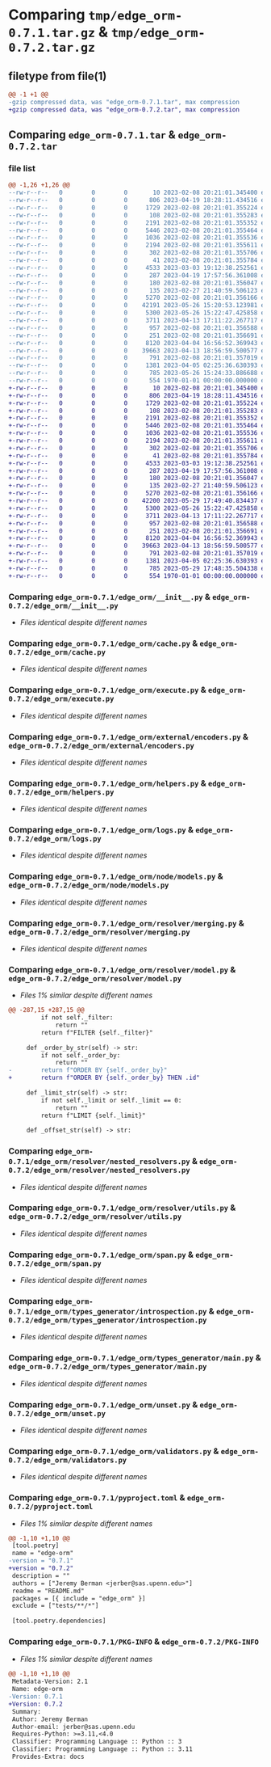 # Comparing `tmp/edge_orm-0.7.1.tar.gz` & `tmp/edge_orm-0.7.2.tar.gz`

## filetype from file(1)

```diff
@@ -1 +1 @@
-gzip compressed data, was "edge_orm-0.7.1.tar", max compression
+gzip compressed data, was "edge_orm-0.7.2.tar", max compression
```

## Comparing `edge_orm-0.7.1.tar` & `edge_orm-0.7.2.tar`

### file list

```diff
@@ -1,26 +1,26 @@
--rw-r--r--   0        0        0       10 2023-02-08 20:21:01.345400 edge_orm-0.7.1/README.md
--rw-r--r--   0        0        0      806 2023-04-19 18:28:11.434516 edge_orm-0.7.1/edge_orm/__init__.py
--rw-r--r--   0        0        0     1729 2023-02-08 20:21:01.355224 edge_orm-0.7.1/edge_orm/cache.py
--rw-r--r--   0        0        0      108 2023-02-08 20:21:01.355283 edge_orm-0.7.1/edge_orm/errors.py
--rw-r--r--   0        0        0     2191 2023-02-08 20:21:01.355352 edge_orm-0.7.1/edge_orm/execute.py
--rw-r--r--   0        0        0     5446 2023-02-08 20:21:01.355464 edge_orm-0.7.1/edge_orm/external/encoders.py
--rw-r--r--   0        0        0     1036 2023-02-08 20:21:01.355536 edge_orm-0.7.1/edge_orm/helpers.py
--rw-r--r--   0        0        0     2194 2023-02-08 20:21:01.355611 edge_orm-0.7.1/edge_orm/logs.py
--rw-r--r--   0        0        0      302 2023-02-08 20:21:01.355706 edge_orm-0.7.1/edge_orm/node/__init__.py
--rw-r--r--   0        0        0       41 2023-02-08 20:21:01.355784 edge_orm-0.7.1/edge_orm/node/errors.py
--rw-r--r--   0        0        0     4533 2023-03-03 19:12:38.252561 edge_orm-0.7.1/edge_orm/node/models.py
--rw-r--r--   0        0        0      287 2023-04-19 17:57:56.361008 edge_orm-0.7.1/edge_orm/resolver/__init__.py
--rw-r--r--   0        0        0      180 2023-02-08 20:21:01.356047 edge_orm-0.7.1/edge_orm/resolver/enums.py
--rw-r--r--   0        0        0      135 2023-02-27 21:40:59.506123 edge_orm-0.7.1/edge_orm/resolver/errors.py
--rw-r--r--   0        0        0     5270 2023-02-08 20:21:01.356166 edge_orm-0.7.1/edge_orm/resolver/merging.py
--rw-r--r--   0        0        0    42191 2023-05-26 15:20:53.123981 edge_orm-0.7.1/edge_orm/resolver/model.py
--rw-r--r--   0        0        0     5300 2023-05-26 15:22:47.425858 edge_orm-0.7.1/edge_orm/resolver/nested_resolvers.py
--rw-r--r--   0        0        0     3711 2023-04-13 17:11:22.267717 edge_orm-0.7.1/edge_orm/resolver/utils.py
--rw-r--r--   0        0        0      957 2023-02-08 20:21:01.356588 edge_orm-0.7.1/edge_orm/span.py
--rw-r--r--   0        0        0      251 2023-02-08 20:21:01.356691 edge_orm-0.7.1/edge_orm/types_generator/__init__.py
--rw-r--r--   0        0        0     8120 2023-04-04 16:56:52.369943 edge_orm-0.7.1/edge_orm/types_generator/introspection.py
--rw-r--r--   0        0        0    39663 2023-04-13 18:56:59.500577 edge_orm-0.7.1/edge_orm/types_generator/main.py
--rw-r--r--   0        0        0      791 2023-02-08 20:21:01.357019 edge_orm-0.7.1/edge_orm/unset.py
--rw-r--r--   0        0        0     1381 2023-04-05 02:25:36.630393 edge_orm-0.7.1/edge_orm/validators.py
--rw-r--r--   0        0        0      785 2023-05-26 15:24:33.886688 edge_orm-0.7.1/pyproject.toml
--rw-r--r--   0        0        0      554 1970-01-01 00:00:00.000000 edge_orm-0.7.1/PKG-INFO
+-rw-r--r--   0        0        0       10 2023-02-08 20:21:01.345400 edge_orm-0.7.2/README.md
+-rw-r--r--   0        0        0      806 2023-04-19 18:28:11.434516 edge_orm-0.7.2/edge_orm/__init__.py
+-rw-r--r--   0        0        0     1729 2023-02-08 20:21:01.355224 edge_orm-0.7.2/edge_orm/cache.py
+-rw-r--r--   0        0        0      108 2023-02-08 20:21:01.355283 edge_orm-0.7.2/edge_orm/errors.py
+-rw-r--r--   0        0        0     2191 2023-02-08 20:21:01.355352 edge_orm-0.7.2/edge_orm/execute.py
+-rw-r--r--   0        0        0     5446 2023-02-08 20:21:01.355464 edge_orm-0.7.2/edge_orm/external/encoders.py
+-rw-r--r--   0        0        0     1036 2023-02-08 20:21:01.355536 edge_orm-0.7.2/edge_orm/helpers.py
+-rw-r--r--   0        0        0     2194 2023-02-08 20:21:01.355611 edge_orm-0.7.2/edge_orm/logs.py
+-rw-r--r--   0        0        0      302 2023-02-08 20:21:01.355706 edge_orm-0.7.2/edge_orm/node/__init__.py
+-rw-r--r--   0        0        0       41 2023-02-08 20:21:01.355784 edge_orm-0.7.2/edge_orm/node/errors.py
+-rw-r--r--   0        0        0     4533 2023-03-03 19:12:38.252561 edge_orm-0.7.2/edge_orm/node/models.py
+-rw-r--r--   0        0        0      287 2023-04-19 17:57:56.361008 edge_orm-0.7.2/edge_orm/resolver/__init__.py
+-rw-r--r--   0        0        0      180 2023-02-08 20:21:01.356047 edge_orm-0.7.2/edge_orm/resolver/enums.py
+-rw-r--r--   0        0        0      135 2023-02-27 21:40:59.506123 edge_orm-0.7.2/edge_orm/resolver/errors.py
+-rw-r--r--   0        0        0     5270 2023-02-08 20:21:01.356166 edge_orm-0.7.2/edge_orm/resolver/merging.py
+-rw-r--r--   0        0        0    42200 2023-05-29 17:49:40.834437 edge_orm-0.7.2/edge_orm/resolver/model.py
+-rw-r--r--   0        0        0     5300 2023-05-26 15:22:47.425858 edge_orm-0.7.2/edge_orm/resolver/nested_resolvers.py
+-rw-r--r--   0        0        0     3711 2023-04-13 17:11:22.267717 edge_orm-0.7.2/edge_orm/resolver/utils.py
+-rw-r--r--   0        0        0      957 2023-02-08 20:21:01.356588 edge_orm-0.7.2/edge_orm/span.py
+-rw-r--r--   0        0        0      251 2023-02-08 20:21:01.356691 edge_orm-0.7.2/edge_orm/types_generator/__init__.py
+-rw-r--r--   0        0        0     8120 2023-04-04 16:56:52.369943 edge_orm-0.7.2/edge_orm/types_generator/introspection.py
+-rw-r--r--   0        0        0    39663 2023-04-13 18:56:59.500577 edge_orm-0.7.2/edge_orm/types_generator/main.py
+-rw-r--r--   0        0        0      791 2023-02-08 20:21:01.357019 edge_orm-0.7.2/edge_orm/unset.py
+-rw-r--r--   0        0        0     1381 2023-04-05 02:25:36.630393 edge_orm-0.7.2/edge_orm/validators.py
+-rw-r--r--   0        0        0      785 2023-05-29 17:48:35.504338 edge_orm-0.7.2/pyproject.toml
+-rw-r--r--   0        0        0      554 1970-01-01 00:00:00.000000 edge_orm-0.7.2/PKG-INFO
```

### Comparing `edge_orm-0.7.1/edge_orm/__init__.py` & `edge_orm-0.7.2/edge_orm/__init__.py`

 * *Files identical despite different names*

### Comparing `edge_orm-0.7.1/edge_orm/cache.py` & `edge_orm-0.7.2/edge_orm/cache.py`

 * *Files identical despite different names*

### Comparing `edge_orm-0.7.1/edge_orm/execute.py` & `edge_orm-0.7.2/edge_orm/execute.py`

 * *Files identical despite different names*

### Comparing `edge_orm-0.7.1/edge_orm/external/encoders.py` & `edge_orm-0.7.2/edge_orm/external/encoders.py`

 * *Files identical despite different names*

### Comparing `edge_orm-0.7.1/edge_orm/helpers.py` & `edge_orm-0.7.2/edge_orm/helpers.py`

 * *Files identical despite different names*

### Comparing `edge_orm-0.7.1/edge_orm/logs.py` & `edge_orm-0.7.2/edge_orm/logs.py`

 * *Files identical despite different names*

### Comparing `edge_orm-0.7.1/edge_orm/node/models.py` & `edge_orm-0.7.2/edge_orm/node/models.py`

 * *Files identical despite different names*

### Comparing `edge_orm-0.7.1/edge_orm/resolver/merging.py` & `edge_orm-0.7.2/edge_orm/resolver/merging.py`

 * *Files identical despite different names*

### Comparing `edge_orm-0.7.1/edge_orm/resolver/model.py` & `edge_orm-0.7.2/edge_orm/resolver/model.py`

 * *Files 1% similar despite different names*

```diff
@@ -287,15 +287,15 @@
         if not self._filter:
             return ""
         return f"FILTER {self._filter}"
 
     def _order_by_str(self) -> str:
         if not self._order_by:
             return ""
-        return f"ORDER BY {self._order_by}"
+        return f"ORDER BY {self._order_by} THEN .id"
 
     def _limit_str(self) -> str:
         if not self._limit or self._limit == 0:
             return ""
         return f"LIMIT {self._limit}"
 
     def _offset_str(self) -> str:
```

### Comparing `edge_orm-0.7.1/edge_orm/resolver/nested_resolvers.py` & `edge_orm-0.7.2/edge_orm/resolver/nested_resolvers.py`

 * *Files identical despite different names*

### Comparing `edge_orm-0.7.1/edge_orm/resolver/utils.py` & `edge_orm-0.7.2/edge_orm/resolver/utils.py`

 * *Files identical despite different names*

### Comparing `edge_orm-0.7.1/edge_orm/span.py` & `edge_orm-0.7.2/edge_orm/span.py`

 * *Files identical despite different names*

### Comparing `edge_orm-0.7.1/edge_orm/types_generator/introspection.py` & `edge_orm-0.7.2/edge_orm/types_generator/introspection.py`

 * *Files identical despite different names*

### Comparing `edge_orm-0.7.1/edge_orm/types_generator/main.py` & `edge_orm-0.7.2/edge_orm/types_generator/main.py`

 * *Files identical despite different names*

### Comparing `edge_orm-0.7.1/edge_orm/unset.py` & `edge_orm-0.7.2/edge_orm/unset.py`

 * *Files identical despite different names*

### Comparing `edge_orm-0.7.1/edge_orm/validators.py` & `edge_orm-0.7.2/edge_orm/validators.py`

 * *Files identical despite different names*

### Comparing `edge_orm-0.7.1/pyproject.toml` & `edge_orm-0.7.2/pyproject.toml`

 * *Files 1% similar despite different names*

```diff
@@ -1,10 +1,10 @@
 [tool.poetry]
 name = "edge-orm"
-version = "0.7.1"
+version = "0.7.2"
 description = ""
 authors = ["Jeremy Berman <jerber@sas.upenn.edu>"]
 readme = "README.md"
 packages = [{ include = "edge_orm" }]
 exclude = ["tests/**/*"]
 
 [tool.poetry.dependencies]
```

### Comparing `edge_orm-0.7.1/PKG-INFO` & `edge_orm-0.7.2/PKG-INFO`

 * *Files 1% similar despite different names*

```diff
@@ -1,10 +1,10 @@
 Metadata-Version: 2.1
 Name: edge-orm
-Version: 0.7.1
+Version: 0.7.2
 Summary: 
 Author: Jeremy Berman
 Author-email: jerber@sas.upenn.edu
 Requires-Python: >=3.11,<4.0
 Classifier: Programming Language :: Python :: 3
 Classifier: Programming Language :: Python :: 3.11
 Provides-Extra: docs
```

